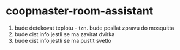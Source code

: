 # coopmaster-room-assistant

  1) bude detekovat teplotu - tzn. bude posilat zpravu do mosquitta
  2) bude cist info jestli se ma zavirat dvirka
  3) bude cist info jestli se ma pustit svetlo
